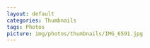 ```yaml
---
layout: default
categories: Thumbnails
tags: Photos
picture: img/photos/thumbnails/IMG_6591.jpg
---
```

